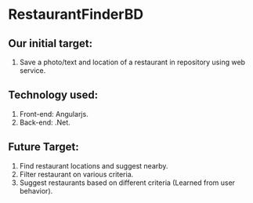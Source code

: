 # RestaurantFinderBD
## Our initial target: 
1. Save a photo/text and location of a restaurant in repository using web service.

## Technology used: 
1. Front-end: Angularjs.
2. Back-end: .Net.

## Future Target: 
1. Find restaurant locations and suggest nearby.
2. Filter restaurant on various criteria.
3. Suggest restaurants based on different criteria (Learned from user behavior).
